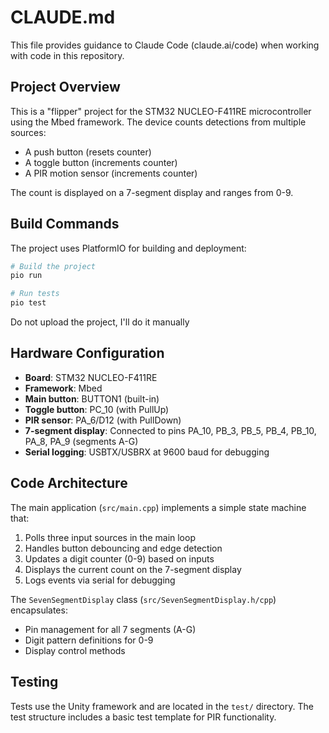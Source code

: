 # CLAUDE.md

This file provides guidance to Claude Code (claude.ai/code) when working with code in this repository.

## Project Overview

This is a "flipper" project for the STM32 NUCLEO-F411RE microcontroller using the Mbed framework. The device counts detections from multiple sources:
- A push button (resets counter)
- A toggle button (increments counter)  
- A PIR motion sensor (increments counter)

The count is displayed on a 7-segment display and ranges from 0-9.

## Build Commands

The project uses PlatformIO for building and deployment:

```bash
# Build the project
pio run

# Run tests
pio test
```

Do not upload the project, I'll do it manually

## Hardware Configuration

- **Board**: STM32 NUCLEO-F411RE
- **Framework**: Mbed
- **Main button**: BUTTON1 (built-in)
- **Toggle button**: PC_10 (with PullUp)
- **PIR sensor**: PA_6/D12 (with PullDown)
- **7-segment display**: Connected to pins PA_10, PB_3, PB_5, PB_4, PB_10, PA_8, PA_9 (segments A-G)
- **Serial logging**: USBTX/USBRX at 9600 baud for debugging

## Code Architecture

The main application (`src/main.cpp`) implements a simple state machine that:
1. Polls three input sources in the main loop
2. Handles button debouncing and edge detection
3. Updates a digit counter (0-9) based on inputs
4. Displays the current count on the 7-segment display
5. Logs events via serial for debugging

The `SevenSegmentDisplay` class (`src/SevenSegmentDisplay.h/cpp`) encapsulates:
- Pin management for all 7 segments (A-G)
- Digit pattern definitions for 0-9
- Display control methods

## Testing

Tests use the Unity framework and are located in the `test/` directory. The test structure includes a basic test template for PIR functionality.